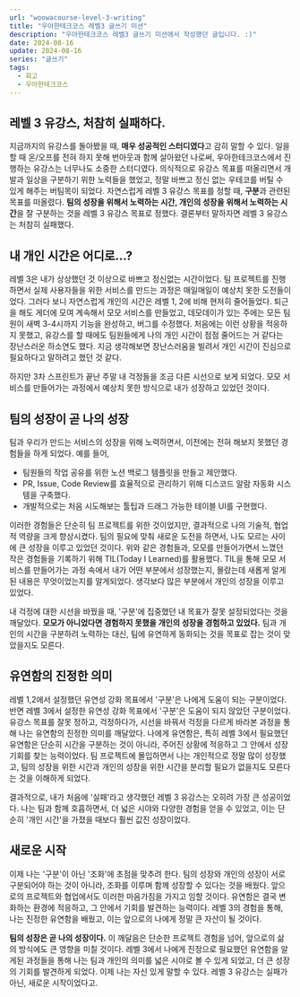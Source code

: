 ```yaml
---
url: "woowacourse-level-3-writing"
title: "우아한테크코스 레벨3 글쓰기 미션"
description: "우아한테크코스 레벨3 글쓰기 미션에서 작성했던 글입니다. :)"
date: 2024-08-16
update: 2024-08-16
series: "글쓰기"
tags:
  - 회고
  - 우아한테크코스
---
```


## 레벨 3 유강스, 처참히 실패하다.

지금까지의 유강스를 돌아봤을 때, **매우 성공적인 스터디였다**고 감히 말할 수 있다. 일을 할 때 온/오프를 전혀 하지 못해 번아웃과 함께 살아왔던 나로써, 우아한테크코스에서 진행하는 유강스는 너무나도 소중한 스터디였다. 의식적으로 유강스 목표를 떠올리면서 개발과 일상을 구분하기 위한 노력들을 했었고, 정말 바쁘고 정신 없는 우테코를 버틸 수 있게 해주는 버팀목이 되었다. 자연스럽게 레벨 3 유강스 목표를 정할 때, **구분**과 관련된 목표를 떠올렸다. **팀의 성장을 위해서 노력하는 시간, 개인의 성장을 위해서 노력하는 시간**을 잘 구분하는 것을 레벨 3 유강스 목표로 정했다. 결론부터 말하자면 레벨 3 유강스는 처참히 실패했다.

## 내 개인 시간은 어디로...?

레벨 3은 내가 상상했던 것 이상으로 바쁘고 정신없는 시간이었다. 팀 프로젝트를 진행하면서 실제 사용자들을 위한 서비스를 만드는 과정은 매일매일이 예상치 못한 도전들이었다. 그러다 보니 자연스럽게 개인의 시간은 레벨 1, 2에 비해 현저히 줄어들었다. 퇴근을 해도 게더에 모여 계속해서 모모 서비스를 만들었고, 데모데이가 있는 주에는 모든 팀원이 새벽 3-4시까지 기능을 완성하고, 버그를 수정했다. 처음에는 이런 상황을 적응하지 못했고, 유강스를 할 때에도 팀원들에게 나의 개인 시간이 점점 줄어드는 거 같다는 장난스러운 하소연도 했다. 지금 생각해보면 장난스러움을 빌려서 개인 시간이 진심으로 필요하다고 말하려고 했던 것 같다.

하지만 3차 스프린트가 끝난 주말 내 걱정들을 조금 다른 시선으로 보게 되었다. 모모 서비스를 만들어가는 과정에서 예상치 못한 방식으로 내가 성장하고 있었던 것이다.

## 팀의 성장이 곧 나의 성장

팀과 우리가 만드는 서비스의 성장을 위해 노력하면서, 이전에는 전혀 해보지 못했던 경험들을 하게 되었다. 예를 들어,

- 팀원들의 작업 공유를 위한 노션 백로그 템플릿을 만들고 제안했다.
- PR, Issue, Code Review를 효율적으로 관리하기 위해 디스코드 알람 자동화 시스템을 구축했다.
- 개발적으로는 처음 시도해보는 툴팁과 드래그 가능한 테이블 UI를 구현했다.

이러한 경험들은 단순히 팀 프로젝트를 위한 것이었지만, 결과적으로 나의 기술적, 협업적 역량을 크게 향상시켰다. 팀의 필요에 맞춰 새로운 도전을 하면서, 나도 모르는 사이에 큰 성장을 이루고 있었던 것이다. 위와 같은 경험들과, 모모를 만들어가면서 느꼈던 작은 경험들을 기록하기 위해 TIL(Today I Learned)를 활용했다. TIL을 통해 모모 서비스를 만들어가는 과정 속에서 내가 어떤 부분에서 성장했는지, 몰랐는데 새롭게 알게된 내용은 무엇이었는지를 알게되었다. 생각보다 많은 부분에서 개인의 성장을 이루고 있었다.

내 걱정에 대한 시선을 바꿨을 때, '구분'에 집중했던 내 목표가 잘못 설정되었다는 것을 깨달았다. **모모가 아니었다면 경험하지 못했을 개인의 성장을 경험하고 있었다.** 팀과 개인의 시간을 구분하려 노력하는 대신, 팀에 유연하게 동화되는 것을 목표로 잡는 것이 맞았을지도 모른다.

## 유연함의 진정한 의미

레벨 1,2에서 설정했던 유연성 강화 목표에서 '구분'은 나에게 도움이 되는 구분이었다. 반면 레벨 3에서 설정한 유연성 강화 목표에서 '구분'은 도움이 되지 않았던 구분이었다. 유강스 목표를 잘못 정하고, 걱정하다가, 시선을 바꿔서 걱정을 다르게 바라본 과정을 통해 나는 유연함의 진정한 의미를 깨달았다. 나에게 유연함은, 특히 레벨 3에서 필요했던 유연함은 단순히 시간을 구분하는 것이 아니라, 주어진 상황에 적응하고 그 안에서 성장 기회를 찾는 능력이었다. 팀 프로젝트에 몰입하면서 나는 개인적으로 정말 많이 성장했고, 팀의 성장을 위한 시간과 개인의 성장을 위한 시간을 분리할 필요가 없을지도 모른다는 것을 이해하게 되었다.

결과적으로, 내가 처음에 '실패'라고 생각했던 레벨 3 유강스는 오히려 가장 큰 성공이었다. 나는 팀과 함께 호흡하면서, 더 넓은 시야와 다양한 경험을 얻을 수 있었고, 이는 단순히 '개인 시간'을 가졌을 때보다 훨씬 값진 성장이었다.

## 새로운 시작

이제 나는 '구분'이 아닌 '조화'에 초점을 맞추려 한다. 팀의 성장와 개인의 성장이 서로 구분되어야 하는 것이 아니라, 조화를 이루며 함께 성장할 수 있다는 것을 배웠다. 앞으로의 프로젝트와 협업에서도 이러한 마음가짐을 가지고 임할 것이다.
유연함은 결국 변화하는 환경에 적응하고, 그 안에서 기회를 발견하는 능력이다. 레벨 3의 경험을 통해, 나는 진정한 유연함을 배웠고, 이는 앞으로의 나에게 정말 큰 자산이 될 것이다.

**팀의 성장은 곧 나의 성장이다.** 이 깨달음은 단순한 프로젝트 경험을 넘어, 앞으로의 삶의 방식에도 큰 영향을 미칠 것이다. 레벨 3에서 나에게 진정으로 필요했던 유연함을 알게된 과정들을 통해 나는 팀과 개인의 의미를 넓은 시야로 볼 수 있게 되었고, 더 큰 성장의 기회를 발견하게 되었다. 이제 나는 자신 있게 말할 수 있다. 레벨 3 유강스는 실패가 아닌, 새로운 시작이었다고.

